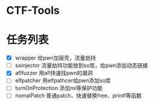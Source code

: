 # CTF-Tools
# 任务列表
+ [x] wrapper
  给pwn加层壳，流量劫持
+ [ ] soinjector
  流量劫持功能放到so库，给pwn添加动态链接
+ [x] aflfuzzer
  用afl快速找pwn的漏洞
+ [ ] elfpatcher
  用elfpathcer给pwn添加so库
+ [ ] turnOnProtection
  添加nx等保护功能
+ [ ] nomalPatch
  普通patch，快速替换free、printf等函数
